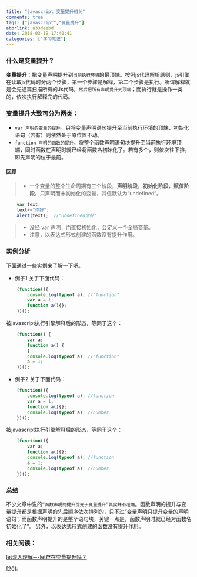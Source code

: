 ```yaml
---
title: "javascript 变量提升相关"
comments: true
tags: ["javascript","变量提升"]
abbrlink: a33deebd
date: 2018-03-19 17:40:41
categories: ["学习笔记"]
---
```



### 什么是变量提升？
<b>变量提升</b>：把变量声明提升到`当前执行环境`的最顶端。按照js代码解析原则，js引擎在读取js代码时分两个步骤，第一个步骤是解释，第二个步骤是执行。所谓解释就是会先通篇扫描所有的Js代码，`然后把所有声明提升到顶端`；而执行就是操作一类的，依次执行解释完的代码。

### 变量提升大致可分为两类：
- `var 声明的变量的提升`。只将变量声明语句提升至当前执行环境的顶端，初始化语句（若有）则依然处于原位置不动。
- `function 声明的函数的提升`。将整个函数声明语句块提升至当前执行环境顶端，同时函数在声明时就已经将函数名初始化了。若有多个，则依次往下排，即先声明的位于最前。

<!-- more -->

#### 回顾
> - 一个变量的整个生命周期有三个阶段，<b>声明阶段</b>，<b>初始化阶段</b>，<b>赋值阶段</b>。只声明而未初始化的变量，其值默认为“undefined”。
```javascript
	var text;
	text+="你好";
	alert(text);  //"undefined你好"
```
> - 没经 var 声明，而直接初始化，会定义一个全局变量。
> - 注意，以表达式形式创建的函数没有提升作用。

### 实例分析
下面通过一些实例来了解一下吧。
- 例子1 关于下面代码：
```javascript
    (function(){
        console.log(typeof a); //"function"
        var a = 1;
        function a(){};
    })();
```
被javascript执行引擎解释后的形态，等同于这个：
```javascript
	(function() {
	    var a;
	    function a() {
	    }
	    console.log(typeof a); //"function"
	    a = 1;
	})();
```

- 例子2 关于下面代码：
```javascript
	(function(){
		console.log(typeof a); //function 
		var a = 1;
	    function a(){};
	    console.log(typeof a); //number
	})();
```
被javascript执行引擎解释后的形态，等同于这个：
```javascript
	(function(){ 
	    var a;
	    function a(){};
	    console.log(typeof a); //function
	    a = 1;
	    console.log(typeof a); //number
	})();
```

### 总结
不少文章中说的`“函数声明的提升优先于变量提升”其实并不准确`。函数声明的提升与变量提升都是根据声明的先后顺序依次排列的，只不过“变量声明只提升变量的声明语句；而函数声明提升的是整个语句块，关键一点是，函数声明时就已经对函数名初始化了”。
另外，以表达式形式创建的函数没有提升作用。


### 相关阅读：
[let深入理解---let存在变量提升吗？][01]








[01]: https://www.jianshu.com/p/0f49c88cf169
[02]: 
[03]: 
[04]: 
[05]: 
[06]: 
[07]: 
[08]: 
[09]: 
[10]: 
[11]: 
[12]: 
[13]: 
[14]: 
[15]: 
[16]: 
[17]: 
[18]: 
[19]: 
[20]: 